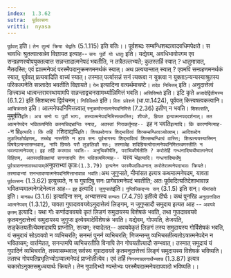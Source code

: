 ```yaml
---
index:  1.3.62
sutra:  पूर्ववत्सनः
vritti:  nyasa
---
```


`पूर्ववत्` इति। `तेन तुल्यं क्रिया चेद्वतिः` (5.1.115) इति वतिः।। पूर्वशब्दः सम्बन्धिशब्दत्वादवधिमपेक्षते। स चावधिः श्रुतत्वात्सन्नेव विज्ञायत इत्याह-- `सनः पूर्वो यो धातुः` इति। यद्येवम्, अवधिभावोपगम एव सन्ग्रहणस्योपयुक्तत्वात्त सन्नन्तादात्मनेपदं भवतीति, न तत्रैतल्लभ्यते; कुतस्तर्हि स्यात् ? धातुमात्रात्, नैतदस्ति; एवं ह्यात्मनेपदं परस्मैपदानुक्रमणमनर्थकं स्यात्। अथ प्रत्ययान्तात् स्यात् ? एवमपि सन्ग्रहणमनर्थकं स्यात्, पूर्ववत् प्रत्ययादिति वाच्यं स्यात्। तस्मात् पर्त्यासन्नं सनं त्यक्त्वा न युक्त्वा न युक्ताऽन्यन्यस्याश्रुतस्य परिकल्पनेति सन्न्तादेव भवतीति विज्ञायते। `येन` इत्यादिना वत्यर्थमाचष्टे। `तदेव निमित्तम्` इति। अनुदात्तेत्वं ङित्त्वञ्च धात्वन्तरावस्थायामपि सन्नन्ताद्वचनसामर्थ्यान्निमित्तं भवति। `असिसिषते` इति। इटि कृते `अजादेर्द्वितीयस्य` (6.1.2) इति सिशब्दस्य द्विर्वचनम्। `निविविक्षते` इति। `विश प्रवेशने` (धा.पा.1424), पूर्ववत् कित्त्वषत्वकत्वानि। `आचिक्रंसते` इति। आत्मनेपदनिमित्तत्वात् `स्नुक्रमोरनात्मनेपदनिमित्ते` (7.2.36) इतीण् न भवति।
`शिशत्सति`, मुमूर्षति`इति। अत्र सनो यः पूर्वो भागः, तस्यात्मनेपदनिमित्तत्वमस्ति; शीयते, म्रियत इत्यात्मनपददर्शनात्। तत आत्मनेपदेन भवितव्यमिति कस्यचिद्भ्रान्तिः स्यात्, अतस्तां निराकर्तुमाह-- `इह न भवति` इत्यादि। किं कारणमित्याह-- `न हि` इत्यादि। किं तर्हि ? `शिदाद्यपि`इति। शिच्छब्देनात्र शिद्भावित्वं शित्सम्बन्धित्वञ्चोक्तम्। आदिशब्देन लुङलिङोर्ग्रहणम्, तच्चेह नास्तीति न ह्यत्र सनः पूर्वभागस्य शिद्भावित्वं शित्सम्बन्धित्वं वास्ति; शित्प्रत्ययस्यास्मिन् विषयेऽत्यन्तासम्भवात्, नापि म्रियतेः परौ लुङलिङौ स्तः; तस्मान्नेह शदिम्रियत्योरात्मनेपदनिमित्तत्वमस्तीति न भवत्यात्मनेपदम्।
इह तर्हि कस्मान्न भवति-- अनुचिकीर्षति, पराचिकीर्षतीति ? करोतेर्हि गन्धनादिष्वर्थेष्वात्मनेपदं विहितम्, अतस्त्दविवक्षायां सनन्तादपि तेन भवितव्यमित्याह-- `यस्य च` इत्यादि। गन्धनादिष्वर्थेषु पूर्वत्रासनन्तावस्थायाम् `अनुपराभ्यां कृञः` (1.3.79) इत्यनेन परस्मैपदविधानात् करोतेरात्मनेपदाभावः क्रियते। तस्मादाभ्यां सनन्तादप्यात्मनेपदनिमित्ताभावान्न भवति।
`अथ जुगुप्सते, मीमांसत इत्यत्र कथमात्मनेपदम्, यावता `पूर्ववत्सनः` (1.3.62) इत्युच्यते, न च गुपादिषु सनः प्रागेवात्मनेपदं भवतीति; अतः पूर्ववदित्यतिदेशाभावान्न भवितव्यमात्मनेगदेनेत्यत आह-- `इह` इत्यादि। `जुगुप्सते`इति। `गुप्तिज्किद्भ्यः सन्` (3.1.5) इति सन्। `मीमांसते` इति। `मानबध` (3.1.6) इत्यादिना सन्, अभ्यासस्य `सन्यतः` (7.4.79) इतीत्वे दीर्घः। कथं पुनरिह `अनुदात्तङित आत्मनेपदम्` (1.3.12), यावता गुपादाववयवेऽनुदात्तेत्वं लिङ्गम्, न जुगुप्सादौ समुदाय इत्यत आह -- `अवयवे कृतम्` इत्यादि। यथा गोः कर्णादाववयवे कृतं लिङगं समुदायस्य विशेषकं भवति, तथा गुपादाववयवे कृतमनुदात्तेत्त्वं समुदायस्य जुगुप्स इत्येवमादेर्विशेषक्रं भवति। यद्येवम्, गोपयति, तेजयति, सङ्केतयतीत्येवमादावपि प्राप्नोति, सत्यम्; स्यादेतत्-- अवयवेकृतं लिङगं तस्य समुदायस्य गोर्विशेषकं भवति, यं समुदायं सोऽवयवो न व्यभिचरति; सनन्तं पुनर्न व्यभिचरति; णिजन्तन्तु व्यभिचरतीत्यतोऽत्रात्मनेपदेन न भवितव्यम्; वार्त्तमेतत्, सनन्तमपि व्यभिचरतीति विनापि तेन गोपयतीत्यादौ सम्भवात्। तस्मात् समुदायं यं गुपादिर्न व्यभिचरति, तस्यासम्भवात् सर्वस्य गुपादावयवे कृतमनुदात्तेत्त्वं लिङ्गं समुदायस्य विशेषकं भविष्यति। ततश्च गोपयतिप्रभृतिभ्योऽप्यात्मनेपदं प्राप्नोतीत्येव। एवं तर्हि `निगरणचलनार्थेभ्यश्च` (1.3.87) इत्यत्र चकारोऽनुक्तसमुध्चयार्थः क्रियते। तेन गुपादिभ्यो ण्यन्तेभ्यः परस्मैपदात्मनेपदापवादो भविष्यति।।

